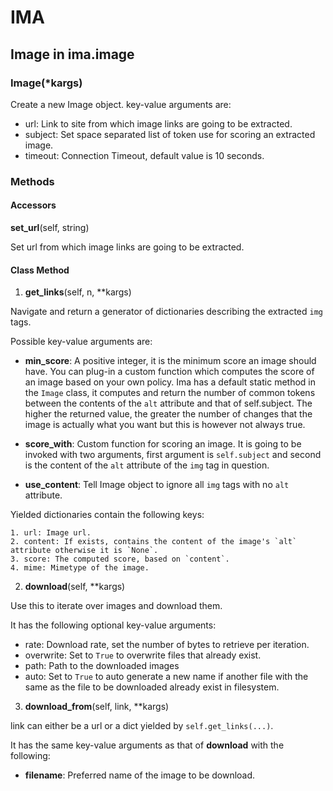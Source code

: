# IMA

## Image in ima.image

### Image(\*kargs)

Create a new Image object. key-value arguments are:

- url: Link to site from which image links are going to be extracted.
- subject: Set space separated list of token use for scoring an extracted image.
- timeout: Connection Timeout, default value is 10 seconds.

### Methods

#### Accessors

**set_url**(self, string)

Set url from which image links are going to be extracted.

#### Class Method

1. **get_links**(self, n, \*\*kargs)

Navigate and return a generator of dictionaries describing the extracted `img` tags.

Possible key-value arguments are:

- **min_score**: A positive integer, it is the minimum score an image should have.
You can plug-in a custom function which computes the score of an image based on your
own policy. Ima has a default static method in the `Image` class, it computes and
return the number of common tokens between the contents of the `alt` attribute and that
of self.subject. The higher the returned value, the greater the number of changes
that the image is actually what you want but this is however not always true.

- **score_with**: Custom function for scoring an image. It is going to be invoked
with two arguments, first argument is `self.subject` and second is the content of
the `alt` attribute of the `img` tag in question.

- **use_content**: Tell Image object to ignore all `img` tags with no `alt` attribute.

Yielded dictionaries contain the following keys:

    1. url: Image url.
    2. content: If exists, contains the content of the image's `alt` attribute otherwise it is `None`.
    3. score: The computed score, based on `content`.
    4. mime: Mimetype of the image.

2. **download**(self, \*\*kargs)

Use this to iterate over images and download them.

It has the following optional key-value arguments:

- rate: Download rate, set the number of bytes to retrieve per iteration.
- overwrite: Set to `True` to overwrite files that already exist.
- path: Path to the downloaded images
- auto: Set to `True` to auto generate a new name if another file with the same as the file
to be downloaded already exist in filesystem.

3. **download_from**(self, link, \*\*kargs)

link can either be a url or a dict yielded by `self.get_links(...)`.

It has the same key-value arguments as that of **download** with the following:

- **filename**: Preferred name of the image to be download.


